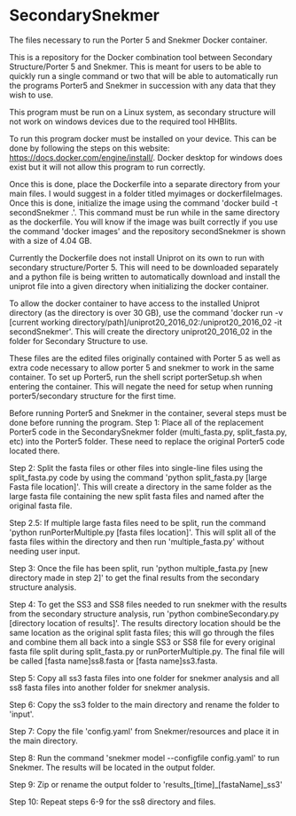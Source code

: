 # SecondarySnekmer
The files necessary to run the Porter 5 and Snekmer Docker container.

This is a repository for the Docker combination tool between Secondary Structure/Porter 5 and Snekmer.
This is meant for users to be able to quickly run a single command or two that will be able to automatically
run the programs Porter5 and Snekmer in succession with any data that they wish to use.

This program must be run on a Linux system, as secondary structure will not work on windows devices due to the
required tool HHBlits.

To run this program docker must be installed on your device. This can be done by following the steps on this
website: https://docs.docker.com/engine/install/. Docker desktop for windows does exist but it will not allow
this program to run correctly.

Once this is done, place the Dockerfile into a separate directory from your main files. I would suggest in a 
folder titled myimages or dockerfileImages. Once this is done, initialize the image using the command 
'docker build -t secondSnekmer .'. This command must be run while in the same directory as the dockerfile. You will know
if the image was built correctly if you use the command 'docker images' and the repository secondSnekmer is shown with a
size of 4.04 GB. 

Currently the Dockerfile does not install Uniprot on its own to run with secondary structure/Porter 5. This will
need to be downloaded separately and a python file is being written to automatically download and install the uniprot
file into a given directory when initializing the docker container.

To allow the docker container to have access to the installed Uniprot directory (as the directory is over 30 GB),
use the command 'docker run -v [current working directory/path]/uniprot20_2016_02:/uniprot20_2016_02 -it secondSnekmer'. This
will create the directory uniprot20_2016_02 in the folder for Secondary Structure to use.

These files are the edited files originally contained with Porter 5 as well as extra code necessary to allow porter 5 and snekmer to work in the same container.
To set up Porter5, run the shell script porterSetup.sh when entering the container. This will negate the need for setup when running porter5/secondary structure for the first time.

Before running Porter5 and Snekmer in the container, several steps must be done before running the program.
Step 1: Place all of the replacement Porter5 code in the SecondarySnekmer folder (multi_fasta.py, split_fasta.py, etc) into the Porter5 folder. These need to replace the original Porter5 code located there.

Step 2: Split the fasta files or other files into single-line files using the split_fasta.py code by using the command 'python split_fasta.py [large Fasta file location]'. This will create a directory in the same folder as the large fasta file containing the new split fasta files and named after the original fasta file.

Step 2.5: If multiple large fasta files need to be split, run the command 'python runPorterMultiple.py [fasta files location]'. This will split all of the fasta files within the directory and then run 'multiple_fasta.py' without needing user input.

Step 3: Once the file has been split, run 'python multiple_fasta.py [new directory made in step 2]' to get the final results from the secondary structure analysis.

Step 4: To get the SS3 and SS8 files needed to run snekmer with the results from the secondary structure analysis, run 'python combineSecondary.py [directory location of results]'. The results directory location should be the same location as the original split fasta files; this will go through the files and combine them all back into a single SS3 or SS8 file for every original fasta file split during split_fasta.py or runPorterMultiple.py. The final file will be called [fasta name]ss8.fasta or [fasta name]ss3.fasta. 

Step 5: Copy all ss3 fasta files into one folder for snekmer analysis and all ss8 fasta files into another folder for snekmer analysis. 

Step 6: Copy the ss3 folder to the main directory and rename the folder to 'input'.

Step 7: Copy the file 'config.yaml' from Snekmer/resources and place it in the main directory.

Step 8: Run the command 'snekmer model --configfile config.yaml' to run Snekmer. The results will be located in the output folder.

Step 9: Zip or rename the output folder to 'results_[time]_[fastaName]_ss3'

Step 10: Repeat steps 6-9 for the ss8 directory and files.
